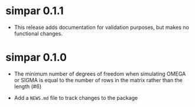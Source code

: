 # simpar 0.1.1

- This release adds documentation for validation purposes, but makes no functional changes.

# simpar 0.1.0

- The minimum number of degrees of freedom when simulating OMEGA or SIGMA
  is equal to the number of rows in the matrix rather than the length (#6)

- Add a `NEWS.md` file to track changes to the package
